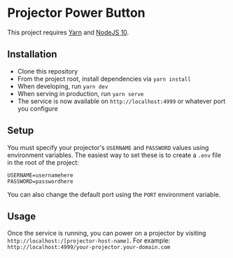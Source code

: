 # Projector Power Button

This project requires [Yarn](https://yarnpkg.com/en/docs/install) and [NodeJS 10](https://nodejs.org/en/download/).

## Installation
- Clone this repository
- From the project root, install dependencies via `yarn install`
- When developing, run `yarn dev`
- When serving in production, run `yarn serve`
- The service is now available on `http://localhost:4999` or whatever port you configure

## Setup
You must specify your projector's `USERNAME` and `PASSWORD` values using environment variables. The easiest way to set these is to create a `.env` file in the root of the project:

```
USERNAME=usernamehere
PASSWORD=passwordhere
```

You can also change the default port using the `PORT` environment variable.

## Usage
Once the service is running, you can power on a projector by visiting `http://localhost:/[projector-host-name]`.
For example: `http://localhost:4999/your-projector.your-domain.com`
